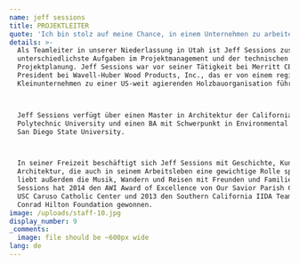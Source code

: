 ```yaml
---
name: jeff sessions
title: PROJEKTLEITER
quote: 'Ich bin stolz auf meine Chance, in einem Unternehmen zu arbeiten, das höchsten Wert auf Handwerkskunst, Qualität und Kundenzufriedenheit legt.'
details: >-
  Als Teamleiter in unserer Niederlassung in Utah ist Jeff Sessions zuständig für
  unterschiedlichste Aufgaben im Projektmanagement und der technischen
  Projektplanung. Jeff Sessions war vor seiner Tätigkeit bei Merritt CEO & Vice
  President bei Wavell-Huber Wood Products, Inc., das er von einem regionalen
  Kleinunternehmen zu einer US-weit agierenden Holzbauorganisation führte.



  Jeff Sessions verfügt über einen Master in Architektur der California
  Polytechnic University und einen BA mit Schwerpunkt in Environmental Design der
  San Diego State University.



  In seiner Freizeit beschäftigt sich Jeff Sessions mit Geschichte, Kunst und
  Architektur, die auch in seinem Arbeitsleben eine gewichtige Rolle spielen. Er
  liebt außerdem die Musik, Wandern und Reisen mit Freunden und Familie. Jeff
  Sessions hat 2014 den AWI Award of Excellence von Our Savior Parish Church und
  USC Caruso Catholic Center und 2013 den Southern California IIDA Team Award der
  Conrad Hilton Foundation gewonnen.
image: /uploads/staff-10.jpg
display_number: 9
_comments:
  image: file should be ~600px wide
lang: de
---
```


